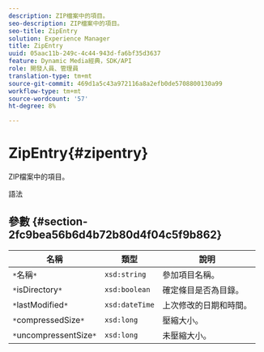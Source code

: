 ```yaml
---
description: ZIP檔案中的項目。
seo-description: ZIP檔案中的項目。
seo-title: ZipEntry
solution: Experience Manager
title: ZipEntry
uuid: 05aac11b-249c-4c44-943d-fa6bf35d3637
feature: Dynamic Media經典，SDK/API
role: 開發人員、管理員
translation-type: tm+mt
source-git-commit: 469d1a5c43a972116a8a2efb0de5708800130a99
workflow-type: tm+mt
source-wordcount: '57'
ht-degree: 8%

---
```



# ZipEntry{#zipentry}

ZIP檔案中的項目。

語法

## 參數 {#section-2fc9bea56b6d4b72b80d4f04c5f9b862}

| 名稱 | 類型 | 說明 |
|---|---|---|
| `*`名稱`*` | `xsd:string` | 參加項目名稱。 |
| `*`isDirectory`*` | `xsd:boolean` | 確定條目是否為目錄。 |
| `*`lastModified`*` | `xsd:dateTime` | 上次修改的日期和時間。 |
| `*`compressedSize`*` | `xsd:long` | 壓縮大小。 |
| `*`uncompressentSize`*` | `xsd:long` | 未壓縮大小。 |


